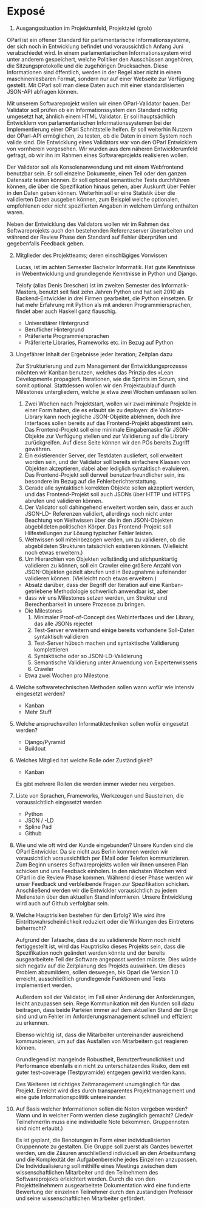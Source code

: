 # Exposé

1. Ausgangssituation im Projektumfeld, Projektziel (grob)

  OParl ist ein offener Standard für parlamentarische Informationssysteme, der sich noch in Entwicklung befindet und voraussichtlich Anfang Juni verabschiedet wird. In einem parlamentarischen Informationssystem wird unter anderem gespeichert, welche Politiker den Ausschüssen angehören, die Sitzungsprotokolle und die zugehörigen Drucksachen. Diese Informationen sind öffentlich, werden in der Regel aber nicht in einem maschinenlesbaren Format, sondern nur auf einer Webseite zur Verfügung gestellt. Mit OParl soll man diese Daten auch mit einer standardisierten JSON-API abfragen können.

  Mit unserem Softwareprojekt wollen wir einen OParl-Validator bauen. Der Validator soll prüfen ob ein Informationssystem den Standard richtig umgesetzt hat, ähnlich einem HTML Validator. Er soll hauptsächlich Entwicklern von parlamentarischen Informationssystemen bei der Implementierung einer OParl Schnittstelle helfen. Er soll weiterhin Nutzern der OParl-API ermöglichen, zu testen, ob die Daten in einem System noch valide sind. Die Entwicklung eines Validators war von den OParl Entwicklern von vornherein vorgesehen. Wir wurden aus dem näheren Entwicklerumfeld gefragt, ob wir ihn im Rahmen eines Softwareprojekts realisieren wollen.

  Der Validator soll als Konsolenanwendung und mit einem Webfrontend benutzbar sein. Er soll einzelne Dokumente, einen Teil oder den ganzen Datensatz testen können. Er soll optional semantische Tests durchführen können, die über die Spezifikation hinaus gehen, aber Auskunft über Fehler in den Daten geben können. Weiterhin soll er eine Statistik über die validierten Daten ausgeben können, zum Beispiel welche optionalen, empfohlenen oder nicht spezifierten Angaben in welchem Umfang enthalten waren.

  Neben der Entwicklung des Validators wollen wir im Rahmen des Softwareprojekts auch den bestehenden Referenzserver überarbeiten und während der Review Phase den Standard auf Fehler überprüfen und gegebenfalls Feedback geben.

2. Mitglieder des Projektteams; deren einschlägiges Vorwissen

    Lucas, ist im achten Semester Bachelor Informatik. Hat gute
    Kenntnisse in Webentwicklung und grundlegende Kenntnisse in Python
    und Django.

    Telofy (alias Denis Drescher) ist im zweiten Semester des Informatik-Masters,
    benutzt seit fast zehn Jahren Python und hat seit 2010 als Backend-Entwickler
    in drei Firmen gearbeitet, die Python einsetzen. Er hat mehr Erfahrung
    mit Python als mit anderen Programmiersprachen, findet aber auch Haskell
    ganz flauschig.

    - Universitärer Hintergrund
    - Beruflicher Hintergrund
    - Präferierte Programmiersprachen
    - Präferierte Libraries, Frameworks etc. im Bezug auf Python

3. Ungefährer Inhalt der Ergebnisse jeder Iteration; Zeitplan dazu
    
    Zur Strukturierung und zum Management der Entwicklungsprozesse möchten wir
    Kanban benutzen, welches das Prinzip des »Lean Development« propagiert.
    Iterationen, wie die Sprints im Scrum, sind somit optional. Stattdessen
    wollen wir den Projektaublauf durch Milestones untergliedern, welche je etwa
    zwei Wochen umfassen sollen.

    1. Zwei Wochen nach Projektstart, wollen wir zwei minimale Projekte in einer
       Form haben, die es erlaubt sie zu deployen: die Validator-Library kann noch
       jegliche JSON-Objekte ablehnen, doch ihre Interfaces sollen bereits auf das
       Frontend-Projekt abgestimmt sein. Das Frontend-Projekt soll eine minimale
       Eingabemaske für JSON-Objekte zur Verfügung stellen und zur Validierung auf
       die Library zurückgreifen. Auf diese Seite können wir den POs bereits
       Zugriff gewähren.
    2. Ein existierender Server, der Testdaten ausliefert, soll erweitert worden
       sein, und der Validator soll bereits einfachere Klassen von Objekten
       akzeptieren, dabei aber lediglich syntaktisch evaluieren. Das Frontend-Projekt
       soll derweil benutzerfreundlicher sein, ins besondere im Bezug auf die
       Fehlerberichterstattung.
    3. Gerade alle syntaktisch korrekten Objekte sollen akzeptiert werden, und das
       Frontend-Projekt soll auch JSONs über HTTP und HTTPS abrufen und validieren
       können.
    4. Der Validator soll dahingehend erweitert worden sein, dass er auch JSON-LD-
       Referenzen validiert, allerdings noch nicht unter Beachtung von Weltwissen
       über die in den JSON-Objekten abgebildeten politischen Körper. Das Frontend-Projekt soll Hilfestellungen zur Lösung typischer Fehler leisten.
    5. Weltwissen soll miteinbezogen werden, um zu validieren, ob die abgebildeten
       Strukturen tatsächlich existieren können. (Vielleicht noch etwas erweitern.)
    6. Um Hierarchien von Objekten vollständig und stichpunktartig validieren zu können,
       soll ein Crawler eine größere Anzahl von JSON-Objekten gezielt abrufen und in
       Bezugnahme aufeinander validieren können. (Vielleicht noch etwas erweitern.)

    - Absatz darüber, dass der Begriff der Iteration auf eine
      Kanban-getriebene Methodologie schwerlich anwendbar ist, aber
    - dass wir uns Milestones setzen werden, um Struktur und
      Berechenbarkeit in unsere Prozesse zu bringen.
    - Die Milestones
        1. Minimaler Proof-of-Concept des Webinterfaces und der
           Library, das alle JSONs rejectet
        2. Test-Server erweitern und einige bereits vorhandene
           Soll-Daten syntaktisch validieren
        3. Test-Server hübsch machen und syntaktische Validierung
           komplettieren
        4. Syntaktische oder so JSON-LD-Validierung
        5. Semantische Validierung unter Anwendung von Expertenwissens
        6. Crawler
    - Etwa zwei Wochen pro Milestone.

4. Welche softwaretechnischen Methoden sollen wann wofür wie intensiv
   eingesetzt werden?
    - Kanban
    - Mehr Stuff

5. Welche anspruchsvollen Informatiktechniken sollen wofür eingesetzt
   werden?
    - Django/Pyramid
    - Buildout

6. Welches Mitglied hat welche Rolle oder Zuständigkeit?
    - Kanban

    Es gibt mehrere Rollen die werden immer wieder neu vergeben.

7. Liste von Sprachen, Frameworks, Werkzeugen und Bausteinen, die
   voraussichtlich eingesetzt werden
    - Python
    - JSON / -LD
    - Spline Pad
    - Github

8. Wie und wie oft wird der Kunde eingebunden?
  Unsere Kunden sind die OParl Entwickler. Da sie nicht aus Berlin kommen werden wir vorausichtlich voraussichtlich per EMail oder Telefon kommunizieren.
  Zum Beginn unseres Softwareprojekts wollen wir ihnen unseren Plan schicken und uns Feedback einholen. In den nächsten Wochen wird OParl in die Review Phase kommen. Während dieser Phase werden wir unser Feedback und verbleibende Fragen zur Spezifikation schicken. Anschließend werden wir die Entwickler vorausichtlich zu jedem Meilenstein über den aktuellen Stand informieren.
  Unsere Entwicklung wird auch auf Github verfolgbar sein.

9. Welche Hauptrisiken bestehen für den Erfolg? Wie wird ihre
   Eintrittswahrscheinlichkeit reduziert oder die Wirkungen des
   Eintretens beherrscht?

   Aufgrund der Tatsache, dass die zu validierende Norm noch nicht fertiggestellt ist, wird das Hauptrisiko dieses Projekts sein, dass die Spezifikation noch geändert werden könnte und der bereits ausgearbeitete Teil der Software angepasst werden müsste. Dies würde sich negativ auf die Zeitplanung des Projekts auswirken. Um dieses Problem abzumildern, sollen deswegen, bis Oparl die Version 1.0 erreicht, ausschließlich grundlegende Funktionen und Tests implementiert werden.

    Außerdem soll der Validator, im Fall einer Änderung der Anforderungen, leicht anzupassen sein. Rege Kommunikation mit den Kunden soll dazu beitragen, dass beide Parteien immer auf dem aktuellen Stand der Dinge sind und um Fehler im Anforderungsmanagement schnell und effizient zu erkennen. 

    Ebenso wichtig ist, dass die Mitarbeiter untereinander ausreichend kommunizieren, um auf das Ausfallen von Mitarbeitern gut reagieren können. 

    Grundlegend ist mangelnde Robustheit, Benutzerfreundlichkeit und Performance ebenfalls ein nicht zu unterschätzendes Risiko, dem mit guter test-coverage (Testpyramide) entgegen gewirkt werden kann. 

    Des Weiteren ist richtiges Zeitmanagement unumgänglich für das Projekt. Erreicht wird dies durch transparentes Projektmanagement und eine gute Informationspolititk untereinander.

10. Auf Basis welcher Informationen sollen die Noten vergeben werden?
    Wann und in welcher Form werden diese zugänglich gemacht? (Jede/r
    Teilnehmer/in muss eine individuelle Note bekommen. Gruppennoten
    sind nicht erlaubt.)

    Es ist geplant, die Benotungen in Form einer individualisierten Gruppennote zu gestalten. Die Gruppe soll zuerst als Ganzes bewertet werden, um die Zäsuren anschließend individuell an den Arbeitsumfang und die Komplexität der Aufgabenbereiche jedes Einzelnen anzupassen. Die Individualisierung soll mithilfe eines Meetings zwischen dem wissenschaftlichen Mitarbeiter und den Teilnehmern des Softwareprojekts erleichtert werden. Durch die von den Projektteilnehmern ausgearbeitete Dokumentation wird eine fundierte Bewertung der einzelnen Teilnehmer durch den zuständigen Professor und seine wissenschaftlichen Mitarbeiter gefördert.